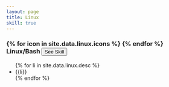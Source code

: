 ```yaml
---
layout: page
title: Linux
skill: true
---
```

<div class="container">
    <div class="header">
        <h3>
        {% for icon in site.data.linux.icons %}
            <i class="{{icon}}"></i>
        {% endfor %}
         Linux/Bash <span><button class="btn btn-info" id="bash">See Skill</button></span></h3>
    </div>
</div>
<div class="container">
    <ul class="bash">
        {% for li in site.data.linux.desc %}
            <li>{{li}}</li>
        {% endfor %}
    </ul>
</div>
